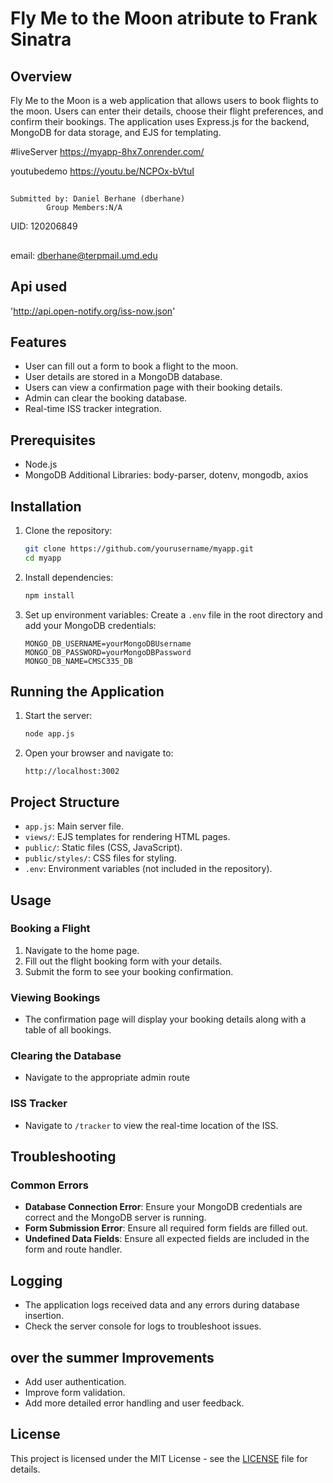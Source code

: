 # Fly Me to the Moon atribute to Frank Sinatra


## Overview
Fly Me to the Moon is a web application that allows users to book flights to the moon. Users can enter their details, choose their flight preferences, and confirm their bookings. The application uses Express.js for the backend, MongoDB for data storage, and EJS for templating.

#liveServer
https://myapp-8hx7.onrender.com/

youtubedemo
https://youtu.be/NCPOx-bVtuI

##
    Submitted by: Daniel Berhane (dberhane)
            Group Members:N/A


UID: 120206849

##
email: dberhane@terpmail.umd.edu

## Api used
'http://api.open-notify.org/iss-now.json'



## Features
- User can fill out a form to book a flight to the moon.
- User details are stored in a MongoDB database.
- Users can view a confirmation page with their booking details.
- Admin can clear the booking database.
- Real-time ISS tracker integration.

## Prerequisites
- Node.js
- MongoDB
Additional Libraries: body-parser, dotenv, mongodb, axios

## Installation

1. Clone the repository:
    ```sh
    git clone https://github.com/yourusername/myapp.git
    cd myapp
    ```

2. Install dependencies:
    ```sh
    npm install
    ```

3. Set up environment variables:
    Create a `.env` file in the root directory and add your MongoDB credentials:
    ```env
    MONGO_DB_USERNAME=yourMongoDBUsername
    MONGO_DB_PASSWORD=yourMongoDBPassword
    MONGO_DB_NAME=CMSC335_DB
    ```

## Running the Application

1. Start the server:
    ```sh
    node app.js
    ```

2. Open your browser and navigate to:
    ```
    http://localhost:3002
    ```

## Project Structure

- `app.js`: Main server file.
- `views/`: EJS templates for rendering HTML pages.
- `public/`: Static files (CSS, JavaScript).
- `public/styles/`: CSS files for styling.
- `.env`: Environment variables (not included in the repository).

## Usage

### Booking a Flight

1. Navigate to the home page.
2. Fill out the flight booking form with your details.
3. Submit the form to see your booking confirmation.

### Viewing Bookings

- The confirmation page will display your booking details along with a table of all bookings.

### Clearing the Database

- Navigate to the appropriate admin route 

### ISS Tracker

- Navigate to `/tracker` to view the real-time location of the ISS.

## Troubleshooting

### Common Errors

- **Database Connection Error**: Ensure your MongoDB credentials are correct and the MongoDB server is running.
- **Form Submission Error**: Ensure all required form fields are filled out.
- **Undefined Data Fields**: Ensure all expected fields are included in the form and route handler.

## Logging

- The application logs received data and any errors during database insertion.
- Check the server console for logs to troubleshoot issues.

##  over the summer  Improvements

- Add user authentication.
- Improve form validation.
- Add more detailed error handling and user feedback.

## License

This project is licensed under the MIT License - see the [LICENSE](LICENSE) file for details.

